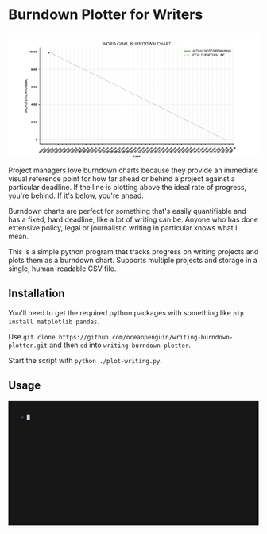 # Burndown Plotter for Writers

![./burndown-chart.gif](./burndown-chart.gif)

Project managers love burndown charts because they provide an immediate visual reference point for how far ahead or behind a project against a particular deadline. If the line is plotting above the ideal rate of progress, you're behind. If it's below, you're ahead. 

Burndown charts are perfect for something that's easily quantifiable and has a fixed, hard deadline, like a lot of writing can be. Anyone who has done extensive policy, legal or journalistic writing in particular knows what I mean. 

This is a simple python program that tracks progress on writing projects and plots them as a burndown chart. Supports multiple projects and storage in a single, human-readable CSV file.

## Installation

You'll need to get the required python packages with something like ``pip install matplotlib pandas``.

Use ``git clone https://github.com/oceanpenguin/writing-burndown-plotter.git`` and then ``cd`` into ``writing-burndown-plotter``. 

Start the script with ``python ./plot-writing.py``.

## Usage

![./burndown-term.gif](./burndown-term.gif)